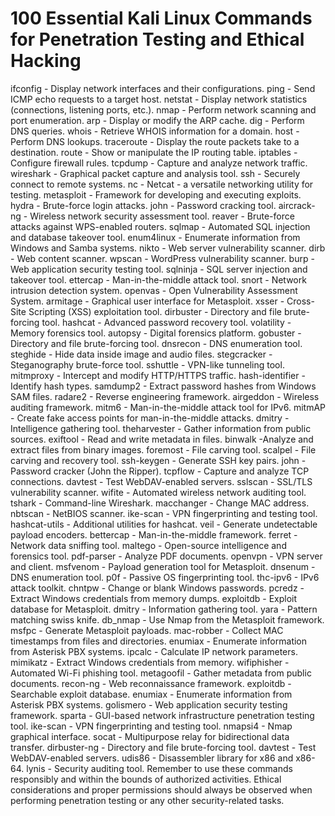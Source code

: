 # 100 Essential Kali Linux Commands for Penetration Testing and Ethical Hacking

ifconfig - Display network interfaces and their configurations.
ping - Send ICMP echo requests to a target host.
netstat - Display network statistics (connections, listening ports, etc.).
nmap - Perform network scanning and port enumeration.
arp - Display or modify the ARP cache.
dig - Perform DNS queries.
whois - Retrieve WHOIS information for a domain.
host - Perform DNS lookups.
traceroute - Display the route packets take to a destination.
route - Show or manipulate the IP routing table.
iptables - Configure firewall rules.
tcpdump - Capture and analyze network traffic.
wireshark - Graphical packet capture and analysis tool.
ssh - Securely connect to remote systems.
nc - Netcat - a versatile networking utility for testing.
metasploit - Framework for developing and executing exploits.
hydra - Brute-force login attacks.
john - Password cracking tool.
aircrack-ng - Wireless network security assessment tool.
reaver - Brute-force attacks against WPS-enabled routers.
sqlmap - Automated SQL injection and database takeover tool.
enum4linux - Enumerate information from Windows and Samba systems.
nikto - Web server vulnerability scanner.
dirb - Web content scanner.
wpscan - WordPress vulnerability scanner.
burp - Web application security testing tool.
sqlninja - SQL server injection and takeover tool.
ettercap - Man-in-the-middle attack tool.
snort - Network intrusion detection system.
openvas - Open Vulnerability Assessment System.
armitage - Graphical user interface for Metasploit.
xsser - Cross-Site Scripting (XSS) exploitation tool.
dirbuster - Directory and file brute-forcing tool.
hashcat - Advanced password recovery tool.
volatility - Memory forensics tool.
autopsy - Digital forensics platform.
gobuster - Directory and file brute-forcing tool.
dnsrecon - DNS enumeration tool.
steghide - Hide data inside image and audio files.
stegcracker - Steganography brute-force tool.
sshuttle - VPN-like tunneling tool.
mitmproxy - Intercept and modify HTTP/HTTPS traffic.
hash-identifier - Identify hash types.
samdump2 - Extract password hashes from Windows SAM files.
radare2 - Reverse engineering framework.
airgeddon - Wireless auditing framework.
mitm6 - Man-in-the-middle attack tool for IPv6.
mitmAP - Create fake access points for man-in-the-middle attacks.
dmitry - Intelligence gathering tool.
theharvester - Gather information from public sources.
exiftool - Read and write metadata in files.
binwalk -Analyze and extract files from binary images.
foremost - File carving tool.
scalpel - File carving and recovery tool.
ssh-keygen - Generate SSH key pairs.
john - Password cracker (John the Ripper).
tcpflow - Capture and analyze TCP connections.
davtest - Test WebDAV-enabled servers.
sslscan - SSL/TLS vulnerability scanner.
wifite - Automated wireless network auditing tool.
tshark - Command-line Wireshark.
macchanger - Change MAC address.
nbtscan - NetBIOS scanner.
ike-scan - VPN fingerprinting and testing tool.
hashcat-utils - Additional utilities for hashcat.
veil - Generate undetectable payload encoders.
bettercap - Man-in-the-middle framework.
ferret - Network data sniffing tool.
maltego - Open-source intelligence and forensics tool.
pdf-parser - Analyze PDF documents.
openvpn - VPN server and client.
msfvenom - Payload generation tool for Metasploit.
dnsenum - DNS enumeration tool.
p0f - Passive OS fingerprinting tool.
thc-ipv6 - IPv6 attack toolkit.
chntpw - Change or blank Windows passwords.
pcredz - Extract Windows credentials from memory dumps.
exploitdb - Exploit database for Metasploit.
dmitry - Information gathering tool.
yara - Pattern matching swiss knife.
db_nmap - Use Nmap from the Metasploit framework.
msfpc - Generate Metasploit payloads.
mac-robber - Collect MAC timestamps from files and directories.
enumiax - Enumerate information from Asterisk PBX systems.
ipcalc - Calculate IP network parameters.
mimikatz - Extract Windows credentials from memory.
wifiphisher - Automated Wi-Fi phishing tool.
metagoofil - Gather metadata from public documents.
recon-ng - Web reconnaissance framework.
exploitdb - Searchable exploit database.
enumiax - Enumerate information from Asterisk PBX systems.
golismero - Web application security testing framework.
sparta - GUI-based network infrastructure penetration testing tool.
ike-scan - VPN fingerprinting and testing tool.
nmapsi4 - Nmap graphical interface.
socat - Multipurpose relay for bidirectional data transfer.
dirbuster-ng - Directory and file brute-forcing tool.
davtest - Test WebDAV-enabled servers.
udis86 - Disassembler library for x86 and x86-64.
lynis - Security auditing tool.
Remember to use these commands responsibly and within the bounds of authorized activities. Ethical considerations and proper permissions should always be observed when performing penetration testing or any other security-related tasks.
